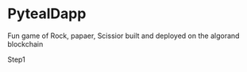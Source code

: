 
# PytealDapp
Fun game of Rock, papaer, Scissior built and deployed on the algorand blockchain


Step1 

